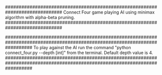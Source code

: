 
#############################################################################
Connect Four game playing AI using minimax algorithm with alpha-beta pruning.
#############################################################################

##########################################################################################################################
To play against the AI run the command "python connect_four.py --depth [int]" from the terminal. Default depth value is 4.
##########################################################################################################################